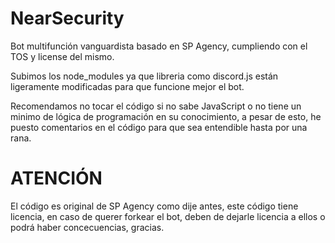 # NearSecurity
Bot multifunción vanguardista basado en SP Agency, cumpliendo con el TOS y license del mismo.

Subimos los node_modules ya que libreria como discord.js están ligeramente modificadas para que funcione mejor el bot.

Recomendamos no tocar el código si no sabe JavaScript o no tiene un minimo de lógica de programación en su conocimiento, a pesar de esto, he puesto comentarios en el código para que sea entendible hasta por una rana.

#   ATENCIÓN
El código es original de SP Agency como dije antes, este código tiene licencia, en caso de querer forkear el bot, deben de dejarle licencia a ellos o podrá haber concecuencias, gracias.
